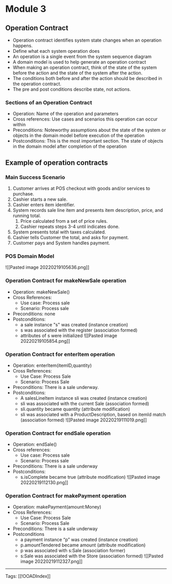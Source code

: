 # Module 3
## Operation Contract
- Operation contract identifies system state changes when an operation happens.
- Define what each system operation does
- An operation is a single event from the system sequence diagram
- A domain model is used to help generate an operation contract
- When making an operation contract, think of the state of the system before the action and the state of the system after the action.
- The conditions both before and after the action should be described in the operation contract.
- The pre and post conditions describe state, not actions.

### Sections of an Operation Contract
- Operation: Name of the operation and parameters
- Cross references: Use cases and scenarios this operation can occur within
- Preconditions: Noteworthy assumptions about the state of the system or objects in the domain model before execution of the operation
- Postconditions: This is the most important section. The state of objects in the domain model after completion of the operation

## Example of operation contracts
### Main Success Scenario   
1. Customer arrives at POS checkout with goods and/or services to purchase.
2. Cashier starts a new sale.
3. Cashier enters item identifier.
4. System records sale line item and presents item description, price, and running total.
	1. Price calculated from a set of price rules.
	2. Cashier repeats steps 3-4 until indicates done.
5. System presents total with taxes calculated.
6. Cashier tells Customer the total, and asks for payment.
7. Customer pays and System handles payment.

### POS Domain Model
![[Pasted image 20220219105636.png]]

### Operation Contract for makeNewSale operation
- Operation: makeNewSale()
- Cross References:
	- Use case: Process sale
	- Scenario: Process sale
- Preconditions: none
- Postconditions:
	- a sale instance "s" was created (instance creation)
	- s was associated with the register    (association formed)
	- attributes of s were initialized
![[Pasted image 20220219105854.png]]

### Operation Contract for enterItem operation
- Operation: enterItem(itemID,quantity)
- Cross References:
	- Use Case: Process Sale
	- Scenario: Process Sale
- Preconditions: There is a sale underway.
- Postconditions:
	- A salesLineItem instance sli was created (instance creation)
	- sli was associated with the current Sale (association formed)
	- sli.quantity became quantity (attribute modification)
	- sli was associated with a ProductDescription, based on itemId match (association formed)
![[Pasted image 20220219111019.png]]

### Operation Contract for endSale operation
- Operation: endSale()
- Cross references:
	- Use case: Process sale
	- Scenario: Process sale
- Preconditions: There is a sale underway
- Postconditions:
	- s.isComplete became true (attribute modification)
![[Pasted image 20220219112130.png]]

### Operation Contract for makePayment operation
- Operation: makePayment(amount:Money)
- Cross References:
	- Use Case: Process Sale
	- Scenario: Process Sale
- Preconditions: There is a sale underway
- Postconditions
	-  a payment instance “p” was created (instance creation)
	-  p.amountTendered became amount (attribute modification)
	-  p was associated with s:Sale (association former)
	-  s:Sale was associated with the Store (association formed)
![[Pasted image 20220219112327.png]]




---
Tags: [[!OOADIndex]]	